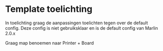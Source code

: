 # Template toelichting

In toelichting graag de aanpassingen toelichten tegen over de default config.
Deze config is niet gebruiksklaar en is de default config van Marlin 2.0.x

Graag map benoemen naar Printer + Board